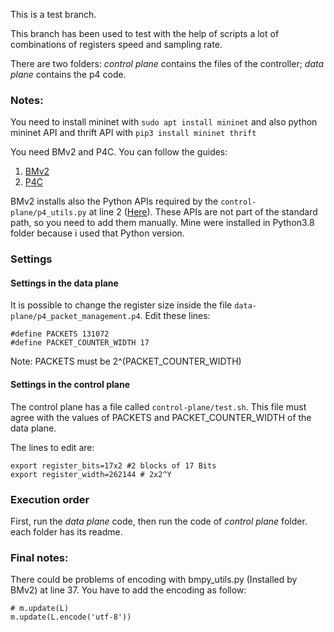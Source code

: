 This is a test branch. 

This branch has been used to test with the help of scripts a lot of combinations of registers speed and sampling rate. 

There are two folders: _control plane_ contains the files of the controller; _data plane_ contains the p4 code.


### Notes:
You need to install mininet with ``` sudo apt install mininet ``` and also python mininet API and thrift API with ```pip3 install mininet thrift```

You need BMv2 and P4C. You can follow the guides:

1. [BMv2](https://github.com/p4lang/behavioral-model)
2. [P4C](https://github.com/p4lang/p4c)

BMv2 installs also the Python APIs required by the ```control-plane/p4_utils.py``` at line 2 ([Here](https://gitlab.com/Mendozz/master-thesis-ddos-detection-via-ml-and-programmable-data-planes/-/blob/p4-test/control-plane/p4_util.py#L2)). These APIs are not part of the standard path, so you need to add them manually. Mine were installed in Python3.8 folder because i used that Python version.

### Settings

#### Settings in the data plane
It is possible to change the register size inside the file  ```data-plane/p4_packet_management.p4```. Edit these lines:

```
#define PACKETS 131072
#define PACKET_COUNTER_WIDTH 17
```
Note: PACKETS must be 2^(PACKET_COUNTER_WIDTH)


#### Settings in the control plane
The control plane has a file called  ```control-plane/test.sh```. This file must agree with the values of PACKETS and PACKET_COUNTER_WIDTH of the data plane.

The lines to edit are:
```
export register_bits=17x2 #2 blocks of 17 Bits
export register_width=262144 # 2x2^Y
```


### Execution order
First, run the _data plane_ code, then run the code of _control plane_ folder. each folder has its readme.



### Final notes:
There could be problems of encoding with bmpy_utils.py (Installed by BMv2) at line 37. You have to add the encoding as follow:

```
# m.update(L) 
m.update(L.encode('utf-8'))
```
